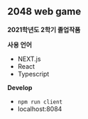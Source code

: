 ## 2048 web game
**2021학년도 2학기 졸업작품**


**사용 언어**
 - NEXT.js
 - React
 - Typescript

**Develop**
- `npm run client `
- localhost:8084


